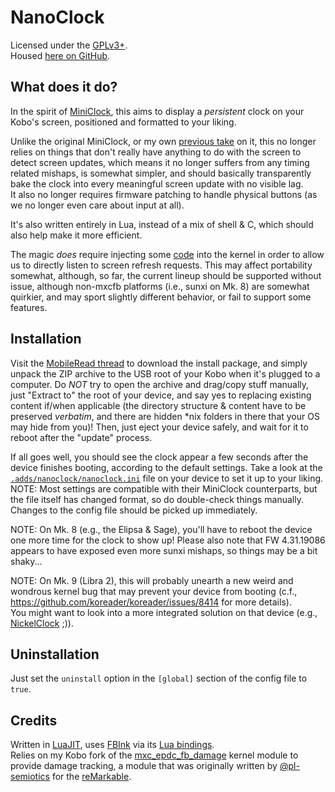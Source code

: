 # NanoClock

Licensed under the [GPLv3+](/LICENSE).  
Housed [here on GitHub](https://github.com/NiLuJe/NanoClock).

## What does it do?

In the spirit of [MiniClock](https://www.mobileread.com/forums/showpost.php?p=3762123&postcount=6), this aims to display a *persistent* clock on your Kobo's screen, positioned and formatted to your liking.

Unlike the original MiniClock, or my own [previous take](https://www.mobileread.com/forums/showpost.php?p=3898594&postcount=311) on it, this no longer relies on things that don't really have anything to do with the screen to detect screen updates, which means it no longer suffers from any timing related mishaps, is somewhat simpler, and should basically transparently bake the clock into every meaningful screen update with no visible lag.  
It also no longer requires firmware patching to handle physical buttons (as we no longer even care about input at all).

It's also written entirely in Lua, instead of a mix of shell & C, which should also help make it more efficient.

The magic *does* require injecting some [code](https://github.com/NiLuJe/mxc_epdc_fb_damage) into the kernel in order to allow us to directly listen to screen refresh requests. This may affect portability somewhat, although, so far, the current lineup should be supported without issue, although non-mxcfb platforms (i.e., sunxi on Mk. 8) are somewhat quirkier, and may sport slightly different behavior, or fail to support some features.

## Installation

Visit the [MobileRead thread](https://www.mobileread.com/forums/showthread.php?t=340047) to download the install package, and simply unpack the ZIP archive to the USB root of your Kobo when it's plugged to a computer. Do *NOT* try to open the archive and drag/copy stuff manually, just "Extract to" the root of your device, and say yes to replacing existing content if/when applicable (the directory structure & content have to be preserved *verbatim*, and there are hidden *nix folders in there that your OS may hide from you)! Then, just eject your device safely, and wait for it to reboot after the "update" process.

If all goes well, you should see the clock appear a few seconds after the device finishes booting, according to the default settings. Take a look at the [`.adds/nanoclock/nanoclock.ini`](config/nanoclock.ini) file on your device to set it up to your liking.  
NOTE: Most settings are compatible with their MiniClock counterparts, but the file itself has changed format, so do double-check things manually.
Changes to the config file should be picked up immediately.

NOTE: On Mk. 8 (e.g., the Elipsa & Sage), you'll have to reboot the device one more time for the clock to show up! Please also note that FW 4.31.19086 appears to have exposed even more sunxi mishaps, so things may be a bit shaky...

NOTE: On Mk. 9 (Libra 2), this will probably unearth a new weird and wondrous kernel bug that may prevent your device from booting (c.f., https://github.com/koreader/koreader/issues/8414 for more details).  
You might want to look into a more integrated solution on that device (e.g., [NickelClock](https://github.com/shermp/NickelClock) ;)).

## Uninstallation

Just set the `uninstall` option in the `[global]` section of the config file to `true`.

## Credits

Written in [LuaJIT](https://github.com/LuaJIT/LuaJIT), uses [FBInk](https://github.com/NiLuJe/FBInk) via its [Lua bindings](https://github.com/NiLuJe/lua-fbink).  
Relies on my Kobo fork of the [mxc_epdc_fb_damage](https://github.com/NiLuJe/mxc_epdc_fb_damage) kernel module to provide damage tracking, a module that was originally written by [@pl-semiotics](https://github.com/pl-semiotics) for the [reMarkable](https://github.com/pl-semiotics/mxc_epdc_fb_damage).

<!-- kate: indent-mode cstyle; indent-width 4; replace-tabs on; remove-trailing-spaces none; -->
